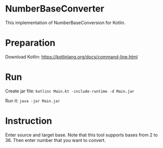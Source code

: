 # NumberBaseConverter
This implementation of NumberBaseConversion for Kotlin.

# Preparation
Download Kotlin: https://kotlinlang.org/docs/command-line.html

# Run
Create jar file:
`kotlinc Main.kt -include-runtime -d Main.jar`

Run it:
`java -jar Main.jar`

# Instruction
Enter source and target base. Note that this tool supports bases from 2 to 36.
Then enter number that you want to convert.
